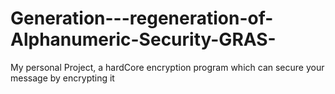 # Generation---regeneration-of-Alphanumeric-Security-GRAS-
My personal Project, a hardCore encryption program which can secure your message by encrypting it
